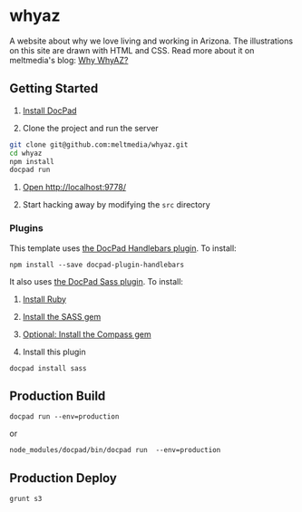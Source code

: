 # whyaz

A website about why we love living and working in Arizona. The illustrations on this site are drawn with HTML and CSS. Read more about it on meltmedia's blog: [Why WhyAZ?](http://blog.meltmedia.com/2013/08/why-whyaz/)

## Getting Started

1. [Install DocPad](https://github.com/bevry/docpad)

1. Clone the project and run the server

  ``` bash
  git clone git@github.com:meltmedia/whyaz.git
  cd whyaz
  npm install
  docpad run
  ```

1. [Open http://localhost:9778/](http://localhost:9778/)

1. Start hacking away by modifying the `src` directory

### Plugins

This template uses [the DocPad Handlebars plugin](https://github.com/docpad/docpad-plugin-handlebars). To install:

  ```
  npm install --save docpad-plugin-handlebars
  ```

It also uses [the DocPad Sass plugin](https://github.com/docpad/docpad-plugin-sass). To install:

1. [Install Ruby](http://www.ruby-lang.org/en/downloads/)

1. [Install the SASS gem](http://rubygems.org/gems/sass/)

1. [Optional: Install the Compass gem](http://rubygems.org/gems/compass/)

1. Install this plugin

  ```
  docpad install sass
  ```

## Production Build

    docpad run --env=production

or

    node_modules/docpad/bin/docpad run  --env=production

## Production Deploy

    grunt s3

